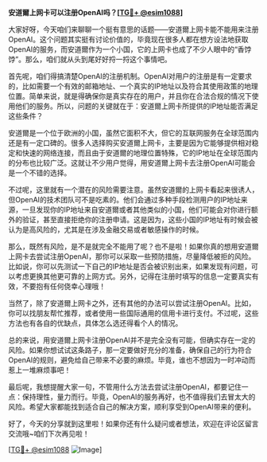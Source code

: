 **安道爾上网卡可以注册OpenAI吗？[[TG💪+ @esim1088](https://t.me/s/esim1088)]**

大家好呀，今天咱们来聊聊一个挺有意思的话题——安道爾上网卡能不能用来注册OpenAI。这个问题其实挺有讨论价值的，毕竟现在很多人都在想方设法地获取OpenAI的服务，而安道爾作为一个小国，它的上网卡也成了不少人眼中的“香饽饽”。那么，咱们就从头到尾好好捋一捋这个事情吧。

首先呢，咱们得搞清楚OpenAI的注册机制。OpenAI对用户的注册是有一定要求的，比如需要一个有效的邮箱地址、一个真实的IP地址以及符合其使用政策的地理位置。简单来说，就是得确保你是真实存在的用户，并且你在合法合规的情况下使用他们的服务。所以，问题的关键就在于：安道爾上网卡所提供的IP地址能否满足这些条件？

安道爾是一个位于欧洲的小国，虽然它面积不大，但它的互联网服务在全球范围内还是有一定口碑的。很多人选择购买安道爾上网卡，主要是因为它能够提供相对稳定和快速的网络连接，而且由于安道爾的地理位置特殊，它的IP地址在全球范围内的分布也比较广泛。这就让不少用户觉得，用安道爾上网卡去注册OpenAI可能会是一个不错的选择。

不过呢，这里就有一个潜在的风险需要注意。虽然安道爾的上网卡看起来很诱人，但OpenAI的技术团队可不是吃素的。他们会通过多种手段检测用户的IP地址来源，一旦发现你的IP地址来自安道爾或者其他类似的小国，他们可能会对你进行额外的验证，甚至直接拒绝你的注册申请。这是因为，这些小国的IP地址有时候会被认为是高风险的，尤其是在涉及金融交易或者敏感操作的时候。

那么，既然有风险，是不是就完全不能用了呢？也不是啦！如果你真的想用安道爾上网卡去尝试注册OpenAI，那你可以采取一些预防措施，尽量降低被拒的风险。比如说，你可以先测试一下自己的IP地址是否会被识别出来，如果发现有问题，可以考虑更换其他更可靠的上网方式。另外，记得在注册时填写的信息一定要真实有效，不要抱有任何侥幸心理哦！

当然了，除了安道爾上网卡之外，还有其他的办法可以尝试注册OpenAI。比如，你可以找朋友帮忙推荐，或者使用一些国际通用的信用卡进行支付。不过呢，这些方法也有各自的优缺点，具体怎么选还得看个人的情况。

总的来说，用安道爾上网卡注册OpenAI并不是完全没有可能，但确实存在一定的风险。如果你想试试这条路子，那一定要做好充分的准备，确保自己的行为符合OpenAI的规则，避免给自己带来不必要的麻烦。毕竟，谁也不想因为一时冲动而惹上一堆麻烦事吧！

最后呢，我想提醒大家一句，不管用什么方法去尝试注册OpenAI，都要记住一点：保持理性，量力而行。毕竟，OpenAI的服务再好，也不值得我们去冒太大的风险。希望大家都能找到适合自己的解决方案，顺利享受到OpenAI带来的便利。

好了，今天的分享就到这里啦！如果你还有什么疑问或者想法，欢迎在评论区留言交流哦~咱们下次再见啦！

[[TG💪+ @esim1088](https://t.me/s/esim1088) ![Image](https://i.postimg.cc/4NQfJmqS/Snipaste-2025-05-13-00-14-12.png)]